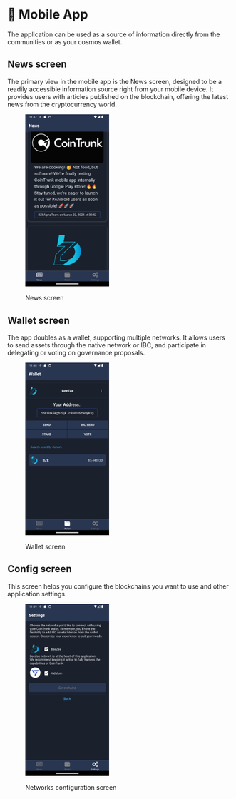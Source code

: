 # 📱 Mobile App

The application can be used as a source of information directly from the communities or as your cosmos wallet.&#x20;

## News screen

The primary view in the mobile app is the News screen, designed to be a readily accessible information source right from your mobile device. It provides users with articles published on the blockchain, offering the latest news from the cryptocurrency world.

<figure><img src="../.gitbook/assets/phone_1.png" alt="" width="188"><figcaption><p>News screen</p></figcaption></figure>

## Wallet screen

The app doubles as a wallet, supporting multiple networks. It allows users to send assets through the native network or IBC, and participate in delegating or voting on governance proposals.

<figure><img src="../.gitbook/assets/phone_2.png" alt="" width="188"><figcaption><p>Wallet screen</p></figcaption></figure>

## Config screen

This screen helps you configure the blockchains you want to use and other application settings.&#x20;

<figure><img src="../.gitbook/assets/phone_7.png" alt="" width="188"><figcaption><p>Networks configuration screen</p></figcaption></figure>
